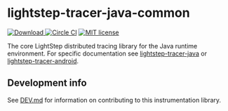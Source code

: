 # lightstep-tracer-java-common

[ ![Download](https://api.bintray.com/packages/lightstep/maven/lightstep-tracer-android/images/download.svg) ](https://bintray.com/lightstep/maven/) [![Circle CI](https://circleci.com/gh/lightstep/lightstep-tracer-java.svg?style=shield)](https://circleci.com/gh/lightstep/lightstep-tracer-java) [![MIT license](http://img.shields.io/badge/license-MIT-blue.svg)](http://opensource.org/licenses/MIT)

The core LightStep distributed tracing library for the Java runtime environment. For specific documentation
see [lightstep-tracer-java](https://github.com/lightstep/lightstep-tracer-java) or 
[lightstep-tracer-android](https://github.com/lightstep/lightstep-tracer-android).

## Development info

See [DEV.md](DEV.md) for information on contributing to this instrumentation library.
